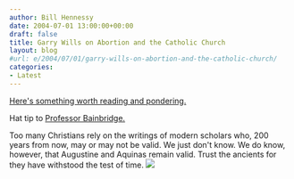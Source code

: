 ```yaml
---
author: Bill Hennessy
date: 2004-07-01 13:00:00+00:00
draft: false
title: Garry Wills on Abortion and the Catholic Church
layout: blog
#url: e/2004/07/01/garry-wills-on-abortion-and-the-catholic-church/
categories:
- Latest
---
```


[Here's something worth reading and pondering. ](https://www.mirrorofjustice.com/mirrorofjustice/2004/06/theology_and_ab.html)  
  
Hat tip to [ Professor Bainbridge.](https://www.professorbainbridge.com/2004/06/garry_wills_on_.html)  
  
Too many Christians rely on the writings of modern scholars who, 200 years from now, may or may not be valid.  We just don't know.  We do know, however, that Augustine and Aquinas remain valid.  Trust the ancients for they have withstood the test of time. ![](https://blog.billhennessy.com/aggbug.aspx?PostID=722)

